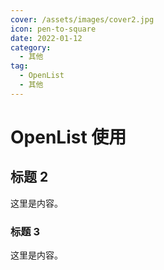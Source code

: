 ```yaml
---
cover: /assets/images/cover2.jpg
icon: pen-to-square
date: 2022-01-12
category:
  - 其他
tag:
  - OpenList
  - 其他
---
```


# OpenList 使用

## 标题 2

这里是内容。

### 标题 3

这里是内容。

